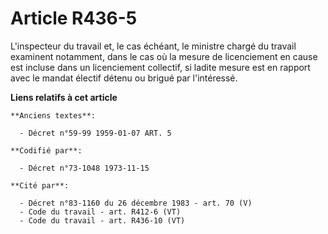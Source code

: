 # Article R436-5

L'inspecteur du travail et, le cas échéant, le ministre chargé du travail examinent notamment, dans le cas où la mesure de
licenciement en cause est incluse dans un licenciement collectif, si ladite mesure est en rapport avec le mandat électif
détenu ou brigué par l'intéressé.

**Liens relatifs à cet article**

	**Anciens textes**:

	  - Décret n°59-99 1959-01-07 ART. 5

	**Codifié par**:

	  - Décret n°73-1048 1973-11-15

	**Cité par**:

	  - Décret n°83-1160 du 26 décembre 1983 - art. 70 (V)
	  - Code du travail - art. R412-6 (VT)
	  - Code du travail - art. R436-10 (VT)
